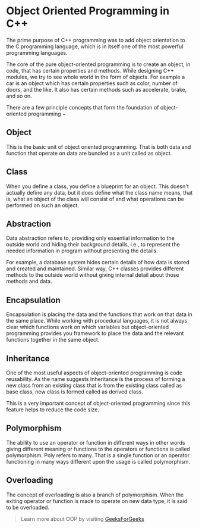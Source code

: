 # Object Oriented Programming in C++

The prime purpose of C++ programming was to add object orientation to the C programming language, which is in itself one of the most powerful programming languages.

The core of the pure object-oriented programming is to create an object, in code, that has certain properties and methods. While designing C++ modules, we try to see whole world in the form of objects. For example a car is an object which has certain properties such as color, number of doors, and the like. It also has certain methods such as accelerate, brake, and so on.

There are a few principle concepts that form the foundation of object-oriented programming −

## Object

This is the basic unit of object oriented programming. That is both data and function that operate on data are bundled as a unit called as object.

## Class

When you define a class, you define a blueprint for an object. This doesn't actually define any data, but it does define what the class name means, that is, what an object of the class will consist of and what operations can be performed on such an object.

## Abstraction

Data abstraction refers to, providing only essential information to the outside world and hiding their background details, i.e., to represent the needed information in program without presenting the details.

For example, a database system hides certain details of how data is stored and created and maintained. Similar way, C++ classes provides different methods to the outside world without giving internal detail about those methods and data.

## Encapsulation

Encapsulation is placing the data and the functions that work on that data in the same place. While working with procedural languages, it is not always clear which functions work on which variables but object-oriented programming provides you framework to place the data and the relevant functions together in the same object.

## Inheritance

One of the most useful aspects of object-oriented programming is code reusability. As the name suggests Inheritance is the process of forming a new class from an existing class that is from the existing class called as base class, new class is formed called as derived class.

This is a very important concept of object-oriented programming since this feature helps to reduce the code size.

## Polymorphism

The ability to use an operator or function in different ways in other words giving different meaning or functions to the operators or functions is called polymorphism. Poly refers to many. That is a single function or an operator functioning in many ways different upon the usage is called polymorphism.

## Overloading

The concept of overloading is also a branch of polymorphism. When the exiting operator or function is made to operate on new data type, it is said to be overloaded.

> Learn more about OOP by visiting [GeeksForGeeks](https://www.geeksforgeeks.org/object-oriented-programming-in-cpp/)